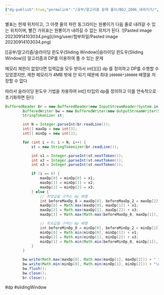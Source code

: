 ```yaml
---
{"dg-publish":true,"permalink":"/공부/알고리즘 문제 풀이/BOJ_2096_내려가기/","dgPassFrontmatter":true}
---
```



별표는 현재 위치이고, 그 아랫 줄의 파란 동그라미는 원룡이가 다음 줄로 내려갈 수 있는 위치이며, 빨간 가위표는 원룡이가 내려갈 수 없는 위치가 된다. 
![Pasted image 20230914103034.png](/img/user/첨부파일/Pasted image 20230914103034.png)

[[공부/알고리즘/슬라이딩 윈도우(Sliding Window)\|슬라이딩 윈도우(Sliding Window)]] 알고리즘과 DP를 이용하여 풀 수 있는 문제

메모리 제한이 없었다면 입력값을 모두 받아서 int[][][] dp 를 정의하고 DP를 수행할 수 있었겠지만, 
제한 메모리가 4MB 밖에 안 되기 때문에  최대 `100000*100000` 배열을 저장할 수 없다

따라서 슬라이딩 윈도우 기법을 차용하여 int[] 타입의 dp를 정의하고 이를 연속적으로 초기화하면 된다

````java
BufferedReader br = new BufferedReader(new InputStreamReader(System.in));
		BufferedWriter bw = new BufferedWriter(new OutputStreamWriter(System.out));
		StringTokenizer st;

		int N = Integer.parseInt(br.readLine());
		int[] maxDp = new int[3];
		int[] minDp = new int[3];

		for (int i = 0; i < N; i++) {
			st = new StringTokenizer(br.readLine());

			int x1 = Integer.parseInt(st.nextToken());
			int x2 = Integer.parseInt(st.nextToken());
			int x3 = Integer.parseInt(st.nextToken());

			if (i == 0) {
				maxDp[0] = minDp[0] = x1;
				maxDp[1] = minDp[1] = x2;
				maxDp[2] = minDp[2] = x3;
			} else {
				// 최댓값을 구하는 dp 배열
				int beforeMaxDp_0 = maxDp[0], beforeMaxDp_2 = maxDp[2];
				maxDp[0] = Math.max(maxDp[0], maxDp[1]) + x1;
				maxDp[2] = Math.max(maxDp[1], maxDp[2]) + x3;
				maxDp[1] = Math.max(Math.max(beforeMaxDp_0, maxDp[1]), beforeMaxDp_2) + x2;

				// 최솟값을 구하는 dp 배열
				int beforeMinDp_0 = minDp[0], beforeMinDp_2 = minDp[2];
				minDp[0] = Math.min(minDp[0], minDp[1]) + x1;
				minDp[2] = Math.min(minDp[1], minDp[2]) + x3;
				minDp[1] = Math.min(Math.min(beforeMinDp_0, minDp[1]), beforeMinDp_2) + x2;
			}
		}

		bw.write(Math.max(maxDp[0], Math.max(maxDp[1], maxDp[2])) + " ");
		bw.write(Math.min(minDp[0], Math.min(minDp[1], minDp[2])) + "\n");
		bw.flush();
		bw.close();
		br.close();
````
#dp #slidingWindow